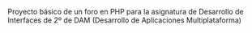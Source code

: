 Proyecto básico de un foro en PHP para la asignatura de Desarrollo de Interfaces de 2º de DAM (Desarrollo de Aplicaciones Multiplataforma)
